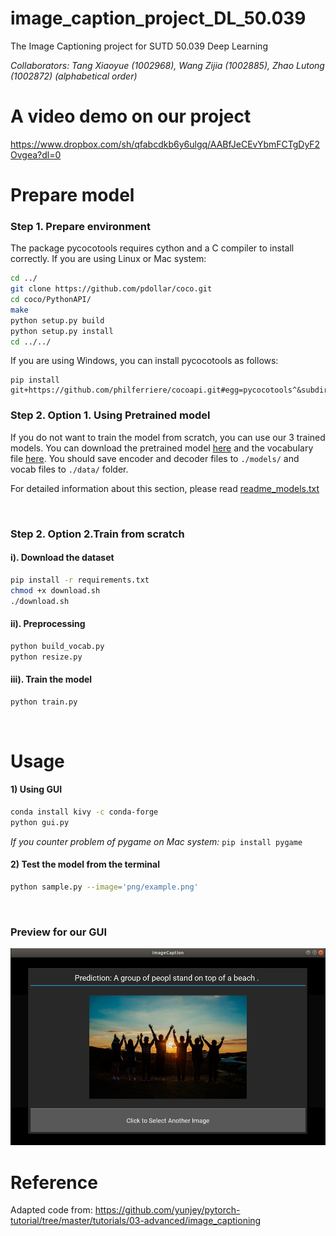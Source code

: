 # image_caption_project_DL_50.039
The Image Captioning project for SUTD 50.039 Deep Learning
<br>

*Collaborators: Tang Xiaoyue (1002968), Wang Zijia (1002885), Zhao Lutong (1002872) (alphabetical order)*

# A video demo on our project
https://www.dropbox.com/sh/qfabcdkb6y6ulgq/AABfJeCEvYbmFCTgDyF2Ovgea?dl=0


# Prepare model

### Step 1. Prepare environment 
The package pycocotools requires cython and a C compiler to install correctly.
If you are using Linux or Mac system:
```bash
cd ../
git clone https://github.com/pdollar/coco.git
cd coco/PythonAPI/
make
python setup.py build
python setup.py install
cd ../../
```

If you are using Windows, you can install pycocotools as follows:

```
pip install git+https://github.com/philferriere/cocoapi.git#egg=pycocotools^&subdirectory=PythonAPI
```

### Step 2. Option 1. Using Pretrained model
If you do not want to train the model from scratch, you can use our 3 trained models. You can download the pretrained model [here](https://sutdapac-my.sharepoint.com/:f:/g/personal/lutong_zhao_mymail_sutd_edu_sg/Eoh1-OLFc7ZGp0eButfOUeQBoNQuAnRpbO11Fs73gcbETg?e=NDsPff) and the vocabulary file [here](https://sutdapac-my.sharepoint.com/:f:/g/personal/lutong_zhao_mymail_sutd_edu_sg/EpSceXm8_w5DgIgcoA0tc7sBba9sLRZEc_i5v1Ibxntjbg?e=qCS8rd). You should save encoder and decoder files to `./models/` and vocab files to `./data/` folder.

For detailed information about this section, please read [readme_models.txt](readme_models.txt)

<br>

### Step 2.  Option 2.Train from scratch

#### i). Download the dataset

```bash
pip install -r requirements.txt
chmod +x download.sh
./download.sh
```

#### ii). Preprocessing

```bash
python build_vocab.py   
python resize.py
```

#### iii). Train the model

```bash
python train.py    
```
<br>

# Usage 

#### 1) Using GUI
```bash
conda install kivy -c conda-forge  
python gui.py 
```
*If you counter problem of pygame on Mac system:*
    ```
    pip install pygame
    ``` 

#### 2) Test the model from the terminal

```bash
python sample.py --image='png/example.png'
```
<br>

###  Preview for our GUI
![Preview](png/group_people.png)



# Reference 
Adapted code from:
https://github.com/yunjey/pytorch-tutorial/tree/master/tutorials/03-advanced/image_captioning
